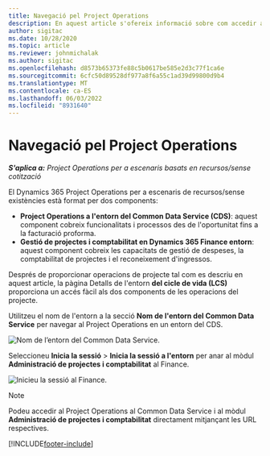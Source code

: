 ```yaml
---
title: Navegació pel Project Operations
description: En aquest article s'ofereix informació sobre com accedir a les operacions del projecte des de Lifecycle Services.
author: sigitac
ms.date: 10/28/2020
ms.topic: article
ms.reviewer: johnmichalak
ms.author: sigitac
ms.openlocfilehash: d8573b65373fe88c5b0617be585e2d3c77f1ca6e
ms.sourcegitcommit: 6cfc50d89528df977a8f6a55c1ad39d99800d9b4
ms.translationtype: MT
ms.contentlocale: ca-ES
ms.lasthandoff: 06/03/2022
ms.locfileid: "8931640"
---
```

# <a name="navigate-project-operations"></a>Navegació pel Project Operations

_**S'aplica a:** Project Operations per a escenaris basats en recursos/sense cotització_



El Dynamics 365 Project Operations per a escenaris de recursos/sense existències està format per dos components: 

 - **Project Operations a l'entorn del Common Data Service (CDS)**: aquest component cobreix funcionalitats i processos des de l'oportunitat fins a la facturació proforma. 
 - **Gestió de projectes i comptabilitat en Dynamics 365 Finance entorn**: aquest component cobreix les capacitats de gestió de despeses, la comptabilitat de projectes i el reconeixement d'ingressos. 

Després de proporcionar operacions de projecte tal com es descriu en aquest article, la pàgina Detalls de l'entorn **del cicle de vida (LCS)** proporciona un accés fàcil als dos components de les operacions del projecte.  

Utilitzeu el nom de l'entorn a la secció **Nom de l'entorn del Common Data Service** per navegar al Project Operations en un entorn del CDS. 

  ![Nom de l’entorn del Common Data Service.](./media/environment-name.PNG)

Seleccioneu **Inicia la sessió** > **Inicia la sessió a l'entorn** per anar al mòdul **Administració de projectes i comptabilitat** al Finance.  

   ![Inicieu la sessió al Finance.](./media/environment-login.PNG)

> [!NOTE]
> Podeu accedir al Project Operations al Common Data Service i al mòdul **Administració de projectes i comptabilitat** directament mitjançant les URL respectives. 


[!INCLUDE[footer-include](../includes/footer-banner.md)]